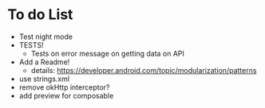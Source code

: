# To do List

* Test night mode
* TESTS!
  * Tests on error message on getting data on API
* Add a Readme!
  * details: https://developer.android.com/topic/modularization/patterns
* use strings.xml
* remove okHttp interceptor?
* add preview for composable


